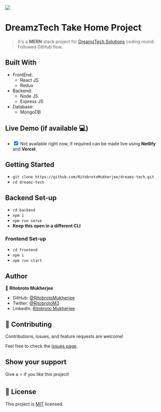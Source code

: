 ![](https://img.shields.io/badge/Ritobroto-Mukherjee-blueviolet?labelColor=yellow)

# DreamzTech Take Home Project

> It's a **MERN** stack project for [DreamzTech Solutions](https://dreamztech.com) coding round. Followed GitHub flow.


## Built With

- FrontEnd:
  - React JS
  - Redux
- Backend:
  - Node JS
  - Express JS
- Database:
  - MongoDB

## Live Demo (if available 💻)

- <input type="checkbox" checked /> Not available right now, if required can be made live using **Netlify** and **Vercel**.


## Getting Started

- `git clone https://github.com/RitobrotoMukherjee/dreamz-tech.git`
- `cd dreamz-tech`

## Backend Set-up
- `cd backend`
- `npm i`
- `npm run serve`
- **Keep this open in a different CLI**

### Frontend Set-up
- `cd frontend`
- `npm i`
- `npm run start`

## Author

👤 **Ritobroto Mukherjee**

- GitHub: [@RitobrotoMukherjee](https://github.com/RitobrotoMukherjee)
- Twitter: [@RitobrotoM3](https://twitter.com/RitobrotoM3)
- LinkedIn: [Ritobroto Mukherjee](https://www.linkedin.com/in/ritobroto-mukherjee-519148ba/)

## 🤝 Contributing

Contributions, issues, and feature requests are welcome!

Feel free to check the [issues page](../../issues/).

## Show your support

Give a ⭐️ if you like this project!

## 📝 License

This project is [MIT](./MIT.md) licensed.
